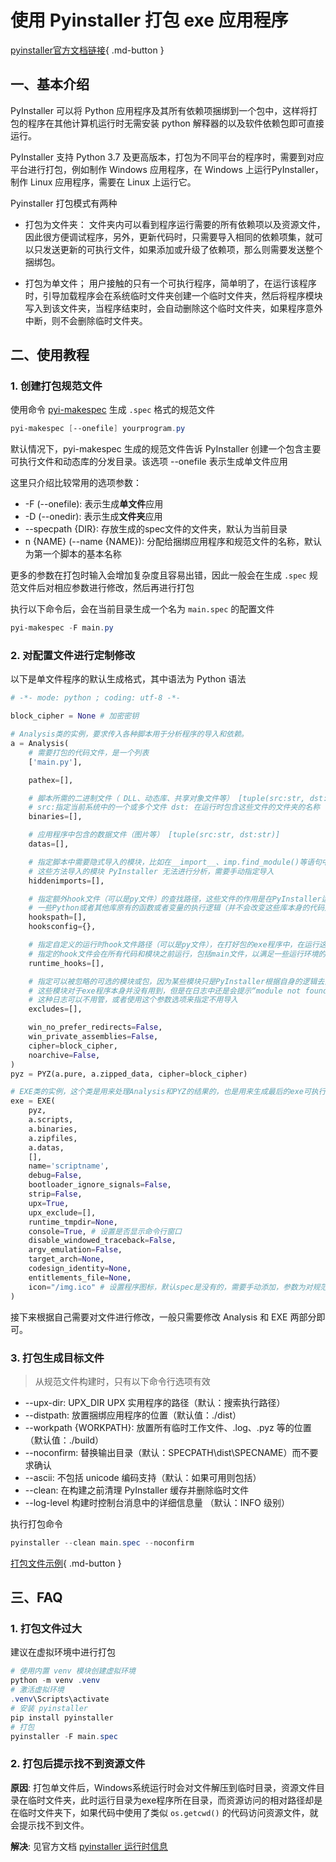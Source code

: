 # 使用 Pyinstaller 打包 exe 应用程序


[pyinstaller官方文档链接](https://pyinstaller.org/en/stable/){ .md-button }

## 一、基本介绍

PyInstaller 可以将 Python 应用程序及其所有依赖项捆绑到一个包中，这样将打包的程序在其他计算机运行时无需安装 python 解释器的以及软件依赖包即可直接运行。

PyInstaller 支持 Python 3.7 及更高版本，打包为不同平台的程序时，需要到对应平台进行打包，例如制作 Windows 应用程序，在 Windows 上运行PyInstaller，制作 Linux 应用程序，需要在 Linux 上运行它。

Pyinstaller 打包模式有两种

- 打包为文件夹：
  文件夹内可以看到程序运行需要的所有依赖项以及资源文件，因此很方便调试程序，另外，更新代码时，只需要导入相同的依赖项集，就可以只发送更新的可执行文件，如果添加或升级了依赖项，那么则需要发送整个捆绑包。

- 打包为单文件；
  用户接触的只有一个可执行程序，简单明了，在运行该程序时，引导加载程序会在系统临时文件夹创建一个临时文件夹，然后将程序模块写入到该文件夹，当程序结束时，会自动删除这个临时文件夹，如果程序意外中断，则不会删除临时文件夹。

## 二、使用教程


### 1. 创建打包规范文件

使用命令 [pyi-makespec](https://pyinstaller.org/en/stable/man/pyi-makespec.html) 生成 `.spec` 格式的规范文件

```powershell
pyi-makespec [--onefile] yourprogram.py
```

默认情况下，pyi-makespec 生成的规范文件告诉 PyInstaller 创建一个包含主要可执行文件和动态库的分发目录。该选项 --onefile 表示生成单文件应用

这里只介绍比较常用的选项参数：

- -F (--onefile): 表示生成**单文件**应用
- -D (--onedir): 表示生成**文件夹**应用
- --specpath {DIR}: 存放生成的spec文件的文件夹，默认为当前目录
- n {NAME} (--name {NAME}): 分配给捆绑应用程序和规范文件的名称，默认为第一个脚本的基本名称

更多的参数在打包时输入会增加复杂度且容易出错，因此一般会在生成 `.spec` 规范文件后对相应参数进行修改，然后再进行打包


执行以下命令后，会在当前目录生成一个名为 `main.spec` 的配置文件
```powershell
pyi-makespec -F main.py
```

### 2. 对配置文件进行定制修改

以下是单文件程序的默认生成格式，其中语法为 Python 语法

```python title="main.spec"
# -*- mode: python ; coding: utf-8 -*-

block_cipher = None # 加密密钥

# Analysis类的实例，要求传入各种脚本用于分析程序的导入和依赖。
a = Analysis(
    # 需要打包的代码文件，是一个列表
    ['main.py'], 

    pathex=[],

    # 脚本所需的二进制文件（ DLL、动态库、共享对象文件等） [tuple(src:str, dst:str)]
    # src:指定当前系统中的一个或多个文件 dst: 在运行时包含这些文件的文件夹的名称
    binaries=[],

    # 应用程序中包含的数据文件（图片等） [tuple(src:str, dst:str)]
    datas=[],

    # 指定脚本中需要隐式导入的模块，比如在__import__、imp.find_module()等语句中导入的模块
    # 这些方法导入的模块 PyInstaller 无法进行分析，需要手动指定导入
    hiddenimports=[],

    # 指定额外hook文件（可以是py文件）的查找路径，这些文件的作用是在PyInstaller运行时改变
    # 一些Python或者其他库原有的函数或者变量的执行逻辑（并不会改变这些库本身的代码），以便能顺利的打包完成
    hookspath=[],
    hooksconfig={},

    # 指定自定义的运行时hook文件路径（可以是py文件），在打好包的exe程序中，在运行这个exe程序时
    # 指定的hook文件会在所有代码和模块之前运行，包括main文件，以满足一些运行环境的特殊要求
    runtime_hooks=[],

    # 指定可以被忽略的可选的模块或包，因为某些模块只是PyInstaller根据自身的逻辑去查找的
    # 这些模块对于exe程序本身并没有用到，但是在日志中还是会提示“module not found”
    # 这种日志可以不用管，或者使用这个参数选项来指定不用导入
    excludes=[],

    win_no_prefer_redirects=False,
    win_private_assemblies=False,
    cipher=block_cipher,
    noarchive=False,
)
pyz = PYZ(a.pure, a.zipped_data, cipher=block_cipher)

# EXE类的实例，这个类是用来处理Analysis和PYZ的结果的，也是用来生成最后的exe可执行程序
exe = EXE(
    pyz,
    a.scripts,
    a.binaries,
    a.zipfiles,
    a.datas,
    [],
    name='scriptname',
    debug=False,
    bootloader_ignore_signals=False,
    strip=False,
    upx=True,
    upx_exclude=[],
    runtime_tmpdir=None,
    console=True, # 设置是否显示命令行窗口
    disable_windowed_traceback=False,
    argv_emulation=False,
    target_arch=None,
    codesign_identity=None,
    entitlements_file=None,	
    icon="/img.ico" # 设置程序图标，默认spec是没有的，需要手动添加，参数为对规范文件的相对路径
)
```

接下来根据自己需要对文件进行修改，一般只需要修改 Analysis 和 EXE 两部分即可。

### 3. 打包生成目标文件

> 从规范文件构建时，只有以下命令行选项有效
> 
- --upx-dir: UPX_DIR UPX 实用程序的路径（默认：搜索执行路径）
- --distpath: 放置捆绑应用程序的位置（默认值：./dist）
- --workpath {WORKPATH}: 放置所有临时工作文件、.log、.pyz 等的位置（默认值：./build）
- --noconfirm: 替换输出目录（默认：SPECPATH\dist\SPECNAME）而不要求确认
- --ascii: 不包括 unicode 编码支持（默认：如果可用则包括）
- --clean: 在构建之前清理 PyInstaller 缓存并删除临时文件
- --log-level 构建时控制台消息中的详细信息量 （默认：INFO 级别）
>

执行打包命令
```powershell
pyinstaller --clean main.spec --noconfirm
```

[打包文件示例](https://github.com/cntvc/star-rail-tools/blob/main/build.spec){ .md-button }



## 三、FAQ

### 1. 打包文件过大

建议在虚拟环境中进行打包

```powershell
# 使用内置 venv 模块创建虚拟环境
python -m venv .venv
# 激活虚拟环境
.venv\Scripts\activate
# 安装 pyinstaller
pip install pyinstaller
# 打包
pyinstaller -F main.spec
```

### 2. 打包后提示找不到资源文件

**原因**: 打包单文件后，Windows系统运行时会对文件解压到临时目录，资源文件目录在临时文件夹，此时运行目录为exe程序所在目录，而资源访问的相对路径却是在临时文件夹下，如果代码中使用了类似 `os.getcwd()` 的代码访问资源文件，就会提示找不到文件。


**解决**: 见官方文档 [pyinstaller 运行时信息](https://pyinstaller.org/en/stable/runtime-information.html)
> 